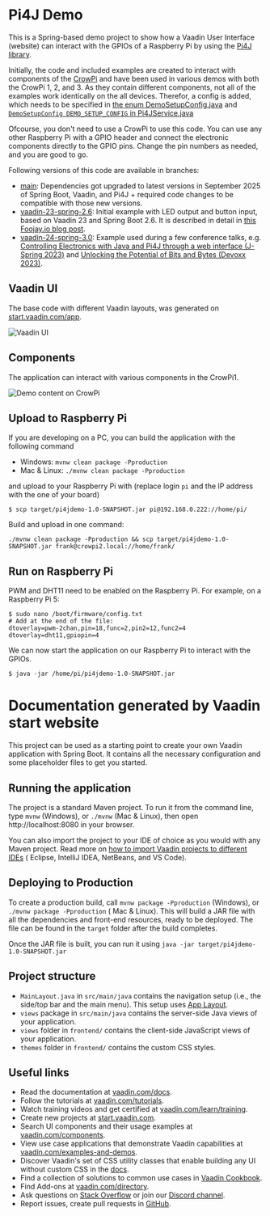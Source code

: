 # Pi4J Demo

This is a Spring-based demo project to show how a Vaadin User Interface (website) can interact with the GPIOs of a
Raspberry Pi by using the [Pi4J library](https://www.pi4j.com).

Initially, the code and included examples are created to interact with components of
the [CrowPi](https://www.elecrow.com/mcu/raspberry-pi/development-kit.html) and have been used in various demos with
both the CrowPi 1, 2, and 3. As they contain different components, not all of the examples work identically on the all
devices. Therefor, a config is added, which needs to be specified
in [the enum DemoSetupConfig.java](src/main/java/be/webtechie/vaadin/pi4j/service/DemoSetupConfig.java) and [
`DemoSetupConfig DEMO_SETUP_CONFIG` in Pi4JService.java](src/main/java/be/webtechie/vaadin/pi4j/service/Pi4JService.java)

Ofcourse, you don't need to use a CrowPi to use this code. You can use any other Raspberry Pi with a GPIO header and
connect the electronic components directly to the GPIO pins. Change the pin numbers as needed, and you are good to go.

Following versions of this code are available in branches:

* [main](https://github.com/FDelporte/Vaadin-examples/tree/main): Dependencies got upgraded to latest versions in
  September 2025 of Spring Boot, Vaadin, and Pi4J + required code changes to be compatible with those new versions.
* [vaadin-23-spring-2.6](https://github.com/FDelporte/Vaadin-examples/tree/vaadin-23-spring-2.6): Initial example with
  LED output and button input, based on Vaadin 23 and Spring Boot 2.6. It is described in detail
  in [this Foojay.io blog post](https://foojay.io/today/blink-a-led-on-raspberry-pi-with-vaadin/).
* [vaadin-24-spring-3.0](https://github.com/FDelporte/Vaadin-examples/tree/vaadin-24-spring-3.0): Example used during a
  few conference talks,
  e.g. [Controlling Electronics with Java and Pi4J through a web interface (J-Spring 2023)](https://www.youtube.com/watch?v=FXKsBKKB_Xg)
  and [Unlocking the Potential of Bits and Bytes (Devoxx 2023)](https://www.youtube.com/watch?v=ex0t2uaL27I).

## Vaadin UI

The base code with different Vaadin layouts, was generated on [start.vaadin.com/app](https://start.vaadin.com/app).

![Vaadin UI](doc/screenshot-running-on-rpi.png)

## Components

The application can interact with various components in the CrowPi1.

![Demo content on CrowPi](doc/demo-content-on-crowpi.jpg)

## Upload to Raspberry Pi

If you are developing on a PC, you can build the application with the following command

* Windows: `mvnw clean package -Pproduction`
* Mac & Linux: `./mvnw clean package -Pproduction`

and upload to your Raspberry Pi with (replace login `pi` and the IP address with the one of your board)

```shell
$ scp target/pi4jdemo-1.0-SNAPSHOT.jar pi@192.168.0.222://home/pi/
```

Build and upload in one command:

```shell
./mvnw clean package -Pproduction && scp target/pi4jdemo-1.0-SNAPSHOT.jar frank@crowpi2.local://home/frank/
```

## Run on Raspberry Pi

PWM and DHT11 need to be enabled on the Raspberry Pi. For example, on a Raspberry Pi 5:

```shell
$ sudo nano /boot/firmware/config.txt 
# Add at the end of the file:
dtoverlay=pwm-2chan,pin=18,func=2,pin2=12,func2=4
dtoverlay=dht11,gpiopin=4

```

We can now start the application on our Raspberry Pi
to interact with the GPIOs.

```shell
$ java -jar /home/pi/pi4jdemo-1.0-SNAPSHOT.jar
```

# Documentation generated by Vaadin start website

This project can be used as a starting point to create your own Vaadin application with Spring Boot. It contains all the
necessary configuration and some placeholder files to get you started.

## Running the application

The project is a standard Maven project. To run it from the command line, type `mvnw` (Windows), or `./mvnw` (Mac &
Linux), then open
http://localhost:8080 in your browser.

You can also import the project to your IDE of choice as you would with any Maven project. Read more
on [how to import Vaadin projects to different IDEs](https://vaadin.com/docs/latest/flow/guide/step-by-step/importing) (
Eclipse, IntelliJ IDEA, NetBeans, and VS Code).

## Deploying to Production

To create a production build, call `mvnw package -Pproduction` (Windows), or `./mvnw package -Pproduction` (
Mac & Linux). This will build a JAR file with all the dependencies and front-end resources, ready to be deployed. The
file can be found in the `target` folder after the build completes.

Once the JAR file is built, you can run it using
`java -jar target/pi4jdemo-1.0-SNAPSHOT.jar`

## Project structure

- `MainLayout.java` in `src/main/java` contains the navigation setup (i.e., the side/top bar and the main menu). This
  setup uses [App Layout](https://vaadin.com/components/vaadin-app-layout).
- `views` package in `src/main/java` contains the server-side Java views of your application.
- `views` folder in `frontend/` contains the client-side JavaScript views of your application.
- `themes` folder in `frontend/` contains the custom CSS styles.

## Useful links

- Read the documentation at [vaadin.com/docs](https://vaadin.com/docs).
- Follow the tutorials at [vaadin.com/tutorials](https://vaadin.com/tutorials).
- Watch training videos and get certified at [vaadin.com/learn/training](https://vaadin.com/learn/training).
- Create new projects at [start.vaadin.com](https://start.vaadin.com/).
- Search UI components and their usage examples at [vaadin.com/components](https://vaadin.com/components).
- View use case applications that demonstrate Vaadin capabilities
  at [vaadin.com/examples-and-demos](https://vaadin.com/examples-and-demos).
- Discover Vaadin's set of CSS utility classes that enable building any UI without custom CSS in
  the [docs](https://vaadin.com/docs/latest/ds/foundation/utility-classes).
- Find a collection of solutions to common use cases in [Vaadin Cookbook](https://cookbook.vaadin.com/).
- Find Add-ons at [vaadin.com/directory](https://vaadin.com/directory).
- Ask questions on [Stack Overflow](https://stackoverflow.com/questions/tagged/vaadin) or join
  our [Discord channel](https://discord.gg/MYFq5RTbBn).
- Report issues, create pull requests in [GitHub](https://github.com/vaadin/platform).
